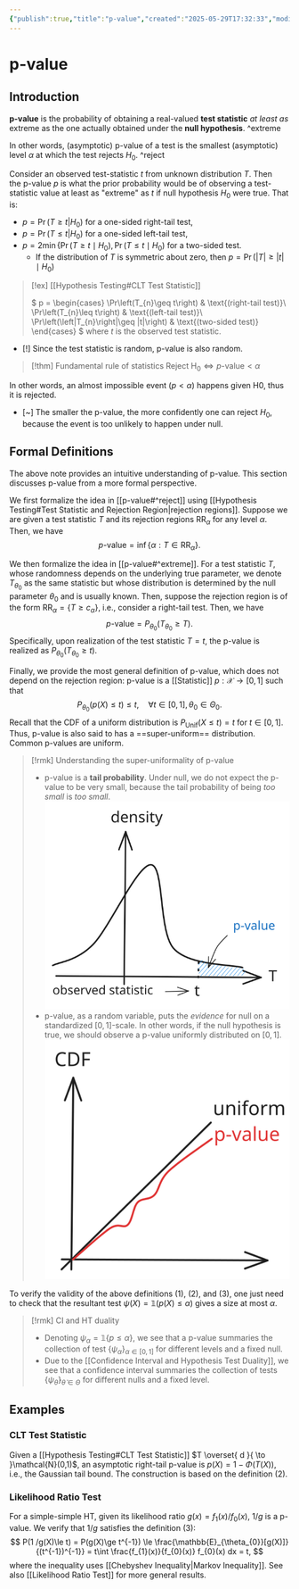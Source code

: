```yaml
---
{"publish":true,"title":"p-value","created":"2025-05-29T17:32:33","modified":"2025-06-06T14:22:17","cssclasses":"","aliases":null,"type":"note","sup":["[[Hypothesis Testing]]"],"state":"done"}
---
```



# p-value

## Introduction

**p-value** is the probability of obtaining a real-valued **test statistic** *at least as* extreme as the one actually obtained under the **null hypothesis**. ^extreme

In other words, (asymptotic) p-value of a test is the smallest (asymptotic) level $\alpha$ at which the test rejects $H_{0}$. ^reject

Consider an observed test-statistic $t$ from unknown distribution $T$. Then the p-value $p$ is what the prior probability would be of observing a test-statistic value at least as "extreme" as $t$ if null hypothesis $H_{0}$ were true. That is:

- $p=\Pr(T≥t|H_0)$ for a one-sided right-tail test,
- $p=\Pr(T≤t|H_0)$ for a one-sided left-tail test,
- $p=2\min\{\Pr(T\geq t\mid H_{0}),\Pr(T\leq t\mid H_{0})$ for a two-sided test.
    - If the distribution of $T$ is symmetric about zero, then $p=\Pr(|T|\geq |t|\mid H_{0})$

> [!ex] [[Hypothesis Testing#CLT Test Statistic]]
>
> $
> p =
> \begin{cases}
> \Pr\left(T_{n}\geq t\right) & \text{(right-tail test)}\\
> \Pr\left(T_{n}\leq t\right) & \text{(left-tail test)}\\
> \Pr\left(\left|T_{n}\right|\geq |t|\right) & \text{(two-sided test)}
> \end{cases}
> $
> where $t$ is the observed test statistic.

- [!] Since the test statistic is random, p-value is also random.

> [!thm] Fundamental rule of statistics
> $\text{Reject } \mathrm{H}_{0} \iff  p\text{-value} < \alpha$

In other words, an almost impossible event ($p<\alpha$) happens given H0, thus it is rejected.

- [~] The smaller the p-value, the more confidently one can reject $H_{0}$, because the event is too unlikely to happen under null.

## Formal Definitions

The above note provides an intuitive understanding of p-value. This section discusses p-value from a more formal perspective.

We first formalize the idea in [[p-value#^reject]] using [[Hypothesis Testing#Test Statistic and Rejection Region\|rejection regions]]. Suppose we are given a test statistic $T$ and its rejection regions $\mathrm{RR}_{\alpha }$ for any level $\alpha$. Then, we have
$$
p\text{-value} = \inf \{ \alpha : T \in \mathrm{RR}_{\alpha } \}. \tag{1}
$$

We then formalize the idea in [[p-value#^extreme]]. For a test statistic $T$, whose randomness depends on the underlying true parameter, we denote $T_{\theta_{0}}$ as the same statistic but whose distribution is determined by the null parameter $\theta_{0}$ and is usually known. Then, suppose the rejection region is of the form $\mathrm{RR}_{\alpha} = \{ T \ge c_{\alpha} \}$, i.e., consider a right-tail test. Then, we have
$$
p\text{-value} = P_{\theta_{0}}(T_{\theta_{0}} \ge T). \tag{2}
$$
Specifically, upon realization of the test statistic $T=t$, the p-value is realized as $P_{\theta_{0}}(T_{\theta_{0}} \ge t)$.

Finally, we provide the most general definition of p-value, which does not depend on the rejection region:
p-value is a [[Statistic]] $p: \mathcal{X} \to [0,1]$ such that
$$
P_{\theta_{0}}(p(X) \le t) \le t, \quad \forall t\in[0,1], \theta_{0}\in\Theta _{0}. \tag{3}
$$
Recall that the CDF of a uniform distribution is $P_{\mathrm{Unif}}(X\le t) = t$ for $t\in[0,1]$. Thus, p-value is also said to has a ==super-uniform== distribution. Common p-values are uniform.

> [!rmk] Understanding the super-uniformality of p-value  
> - p-value is a **tail probability**. Under null, we do not expect the p-value to be very small, because the tail probability of being *too small* is *too small*.  
>   ![Illustration of p-value as a tail bound.|300](excalidraw/p-value-tail.excalidraw.svg)
> - p-value, as a random variable, puts the *evidence* for null on a standardized $[0,1]$-scale. In other words, if the null hypothesis is true, we should observe a p-value uniformly distributed on $[0,1]$.  
>   ![Illustration of p-value's super-uniformality.|300](excalidraw/p-value-uniform.excalidraw.svg)

To verify the validity of the above definitions $(1)$, $(2)$, and $(3)$, one just need to check that the resultant test $\psi(X) = \mathbb{1}(p(X) \le \alpha )$ gives a size at most $\alpha$.

> [!rmk] CI and HT duality
> - Denoting $\psi _{\alpha} = \mathbb{1}\{ p\le \alpha \}$, we see that a p-value summaries the collection of test $\{ \psi _{\alpha } \}_{\alpha\in [0,1]}$ for different levels and a fixed null.
> - Due to the [[Confidence Interval and Hypothesis Test Duality]], we see that a confidence interval summaries the collection of tests $\{ \psi _{\tilde{\theta} } \}_{\tilde{\theta}\in \Theta}$ for different nulls and a fixed level.

## Examples

### CLT Test Statistic

Given a [[Hypothesis Testing#CLT Test Statistic]] $T \overset{ d }{ \to }\mathcal{N}(0,1)$, an asymptotic right-tail p-value is $p(X) = 1-\Phi(T(X))$, i.e., the Gaussian tail bound. The construction is based on the definition $(2)$.

### Likelihood Ratio Test

For a simple-simple HT, given its likelihood ratio $g(x) = f_{1}(x) / f_{0}(x)$, $1 /g$ is a p-value. We verify that $1 /g$ satisfies the definition $(3)$:
$$
P(1 /g(X)\le t) = P(g(X)\ge t^{-1}) \le \frac{\mathbb{E}_{\theta_{0}}[g(X)]}{(t^{-1})^{-1}} = t\int \frac{f_{1}(x)}{f_{0}(x)} f_{0}(x) dx = t,
$$
where the inequality uses [[Chebyshev Inequality\|Markov Inequality]]. See also [[Likelihood Ratio Test]] for more general results.
